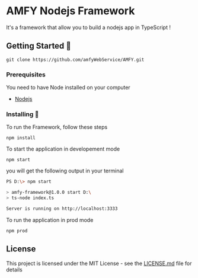 # AMFY Nodejs Framework

It's a framework that allow you to build a nodejs app in TypeScript !

## Getting Started :rocket:

```
git clone https://github.com/amfyWebService/AMFY.git
```

### Prerequisites

You need to have Node installed on your computer

* [Nodejs](https://nodejs.org/en/download/)

### Installing :page_with_curl:

To run the Framework, follow these steps

```
npm install 
```
To start the application in developement mode 
```
npm start
```

you will get the following output in your terminal 
```bash
PS D:\> npm start

> amfy-framework@1.0.0 start D:\
> ts-node index.ts

Server is running on http://localhost:3333
```

To run the application in prod mode 
```
npm prod
```

## License

This project is licensed under the MIT License - see the [LICENSE.md](LICENSE.md) file for details
